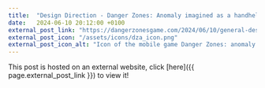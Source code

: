 ```yaml
---
title:  "Design Direction - Danger Zones: Anomaly imagined as a handheld console game"
date:   2024-06-10 20:12:00 +0100
external_post_link: "https://dangerzonesgame.com/2024/06/10/general-design-direction-of-danger-zones-anomaly/"
external_post_icon: "/assets/icons/dza_icon.png"
external_post_icon_alt: "Icon of the mobile game Danger Zones: anomaly featuring a small robot within a hexagon"
---
```


This post is hosted on an external website, click [here]({{ page.external_post_link }}) to view it!